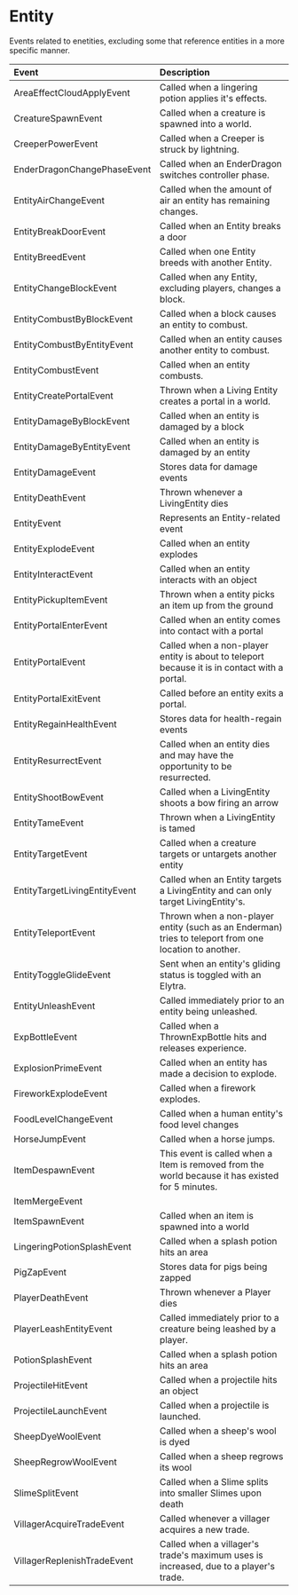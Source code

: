 # Entity

Events related to enetities, excluding some that reference entities in a more specific manner.

| Event | Description |
| :--- | :--- |
| AreaEffectCloudApplyEvent | Called when a lingering potion applies it's effects. |
| CreatureSpawnEvent | Called when a creature is spawned into a world. |
| CreeperPowerEvent | Called when a Creeper is struck by lightning. |
| EnderDragonChangePhaseEvent | Called when an EnderDragon switches controller phase. |
| EntityAirChangeEvent | Called when the amount of air an entity has remaining changes. |
| EntityBreakDoorEvent | Called when an Entity breaks a door |
| EntityBreedEvent | Called when one Entity breeds with another Entity. |
| EntityChangeBlockEvent | Called when any Entity, excluding players, changes a block. |
| EntityCombustByBlockEvent | Called when a block causes an entity to combust. |
| EntityCombustByEntityEvent | Called when an entity causes another entity to combust. |
| EntityCombustEvent | Called when an entity combusts. |
| EntityCreatePortalEvent | Thrown when a Living Entity creates a portal in a world. |
| EntityDamageByBlockEvent | Called when an entity is damaged by a block |
| EntityDamageByEntityEvent | Called when an entity is damaged by an entity |
| EntityDamageEvent | Stores data for damage events |
| EntityDeathEvent | Thrown whenever a LivingEntity dies |
| EntityEvent | Represents an Entity-related event |
| EntityExplodeEvent | Called when an entity explodes |
| EntityInteractEvent | Called when an entity interacts with an object |
| EntityPickupItemEvent | Thrown when a entity picks an item up from the ground |
| EntityPortalEnterEvent | Called when an entity comes into contact with a portal |
| EntityPortalEvent | Called when a non-player entity is about to teleport because it is in contact with a portal. |
| EntityPortalExitEvent | Called before an entity exits a portal. |
| EntityRegainHealthEvent | Stores data for health-regain events |
| EntityResurrectEvent | Called when an entity dies and may have the opportunity to be resurrected. |
| EntityShootBowEvent | Called when a LivingEntity shoots a bow firing an arrow |
| EntityTameEvent | Thrown when a LivingEntity is tamed |
| EntityTargetEvent | Called when a creature targets or untargets another entity |
| EntityTargetLivingEntityEvent | Called when an Entity targets a LivingEntity and can only target LivingEntity's. |
| EntityTeleportEvent | Thrown when a non-player entity \(such as an Enderman\) tries to teleport from one location to another. |
| EntityToggleGlideEvent | Sent when an entity's gliding status is toggled with an Elytra. |
| EntityUnleashEvent | Called immediately prior to an entity being unleashed. |
| ExpBottleEvent | Called when a ThrownExpBottle hits and releases experience. |
| ExplosionPrimeEvent | Called when an entity has made a decision to explode. |
| FireworkExplodeEvent | Called when a firework explodes. |
| FoodLevelChangeEvent | Called when a human entity's food level changes |
| HorseJumpEvent | Called when a horse jumps. |
| ItemDespawnEvent | This event is called when a Item is removed from the world because it has existed for 5 minutes. |
| ItemMergeEvent |  |
| ItemSpawnEvent | Called when an item is spawned into a world |
| LingeringPotionSplashEvent | Called when a splash potion hits an area |
| PigZapEvent | Stores data for pigs being zapped |
| PlayerDeathEvent | Thrown whenever a Player dies |
| PlayerLeashEntityEvent | Called immediately prior to a creature being leashed by a player. |
| PotionSplashEvent | Called when a splash potion hits an area |
| ProjectileHitEvent | Called when a projectile hits an object |
| ProjectileLaunchEvent | Called when a projectile is launched. |
| SheepDyeWoolEvent | Called when a sheep's wool is dyed |
| SheepRegrowWoolEvent | Called when a sheep regrows its wool |
| SlimeSplitEvent | Called when a Slime splits into smaller Slimes upon death |
| VillagerAcquireTradeEvent | Called whenever a villager acquires a new trade. |
| VillagerReplenishTradeEvent | Called when a villager's trade's maximum uses is increased, due to a player's trade. |


